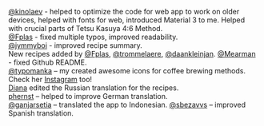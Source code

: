 [@kinolaev](https://github.com/kinolaev) - helped to optimize the code for web app to work on older devices, helped with fonts for web, introduced Material 3 to me. Helped with crucial parts of Tetsu Kasuya 4:6 Method.  
[@Fplas](https://github.com/Fplas) - fixed multiple typos, improved readability.  
[@jymmyboi](https://github.com/jymmyboi) - improved recipe summary.  
New recipes added by [@Fplas](https://github.com/Fplas), [@trommelaere](https://github.com/trommelaere), [@daankleinjan](https://github.com/daankleinjan).
[@Mearman](https://github.com/Mearman) - fixed Github README.  
[@typomanka](https://github.com/typomanka) – my created awesome icons for coffee brewing methods. Check her [Instagram](https://www.instagram.com/typomanka/) too!  
[Diana](https://diana.karliner.pro/) edited the Russian translation for the recipes.  
[phernst](https://github.com/phernst) – helped to improve German translation.  
[@ganjarsetia](https://github.com/ganjarsetia) – translated the app to Indonesian.
[@sbezavvs](https://github.com/sbezavvs) – improved Spanish translation.
